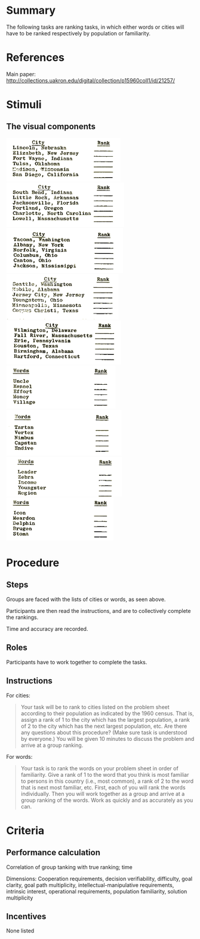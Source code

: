 # Summary
The following tasks are ranking tasks, in which either words or cities will have to be ranked respectively by population or familiarity.

# References
Main paper: http://collections.uakron.edu/digital/collection/p15960coll1/id/21257/

# Stimuli
## The visual components
![city1](/images/city1.png)
![city2](/images/city2.png)
![city3](/images/city3.png)
![city4](/images/city4.png)
![city5](/images/city5.png)
![city6](/images/city6.png)
![city7](/images/city7.png)
![city8](/images/city8.png)
![city9](/images/city9.png)


# Procedure
## Steps
Groups are faced with the lists of cities or words, as seen above. 

Participants are then read the instructions, and are to collectively complete the rankings. 

Time and accuracy are recorded.

## Roles 
Participants have to work together to complete the tasks.

## Instructions
For cities:
> Your task will be to rank to cities listed on the problem sheet according to their population as indicated by the 1960 census. That is, assign a rank of 1 to the city which has the largest population, a rank of 2 to the city which has the next largest population, etc. Are there any questions about this procedure? (Make sure task is understood by everyone.) You will be given 10 minutes to discuss the problem and arrive at a group ranking.

For words:
>Your task is to rank the words on your problem sheet in order of familiarity. Give a rank of 1 to the word that you think is most familiar to persons in this country (i.e., most common), a rank of 2 to the word that is next most familiar, etc. First, each of you will rank the words individually. Then you will work together as a group and arrive at a group ranking of the words. Work as quickly and as accurately as you can.

# Criteria
## Performance calculation
Correlation of group tanking with true ranking; time

Dimensions: Cooperation requirements, decision verifiability, difficulty, goal clarity, goal path multiplicity, intellectual-manipulative requirements, intrinsic interest, operational requirements, population familiarity, solution multiplicity

## Incentives
None listed
